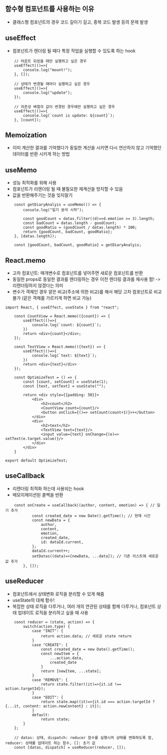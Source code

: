 ## 함수형 컴포넌트를 사용하는 이유
- 클래스형 컴포넌트의 경우 코드 길이기 길고, 중복 코드 발생 등의 문제 발생

## useEffect
- 컴포넌트가 렌더링 될 때다 특정 작업을 실행할 수 있도록 하는 hook

```
    // 마운트 되었을 때만 실행하고 싶은 경우
    useEffect(()=>{
        console.log("mount!");
    }, []);

    // 상태가 변경될 때마다 실행하고 싶은 경우
    useEffect(()=>{
        console.log("update");
    });

    // 의존성 배열의 값이 변경된 경우에만 실행하고 싶은 경우
    useEffect(()=>{
        console.log(`count is update: ${count}`);
    }, [count]);
```

## Memoization
- 이미 계산한 결과를 기억했다가 동일한 계산을 시키면 다시 연산하지 않고 기억했던 데이터를 반환 시키게 하는 방법

## useMemo
- 성능 최적화를 위해 사용
- 컴포넌트가 리렌더링 될 때 불필요한 재계산을 방지할 수 있음
- 값을 반환해주기는 것을 잊지말기
```
    const getDiaryAnalyis = useMemo(() => {
        console.log("일기 분석 시작");

        const goodCount = datas.filter((d)=>d.emotion >= 3).length;
        const badCount = datas.length - goodCount;
        const goodRatio = (goodCount / datas.length) * 100;
        return {goodCount, badCount, goodRatio};
    }, [datas.length]);

    const {goodCount, badCount, goodRatio} = getDiaryAnalyis;
```

## React.memo
- 고차 컴포넌트: 매개변수로 컴포넌트를 넣어주면 새로운 컴포넌트를 반환
- 동일한 props로 동일한 결과를 렌더링하는 경우 이전 렌더링 결과를 재사용 함! -> 리렌더링하지 않겠다는 의미
- 변수가 객체인 경우 얕은 비교(주소에 의한 비교)를 해서 해당 고차 컴포넌트로 비교 불가 (같은 객체를 가르키게 하면 비교 가능)

```
import React, { useEffect, useState } from "react";

    const CountView = React.memo(({count}) => {
        useEffect(()=>{
            console.log(`count: ${count}`);
        })
        return <div>{count}</div>;
    });

    const TextView = React.memo(({text}) => {
        useEffect(()=>{
            console.log(`text: ${text}`);
        })
        return <div>{text}</div>
    });

    const OptimizeTest = () => {
        const [count, setCount] = useState(1);
        const [text, setText] = useState("");

        return <div style={{padding: 50}}>
            <div>
                <h2>count</h2>
                <CountView count={count}/>
                <button onClick={()=> setCount(count+1)}>+</button>
            </div>
            <div>
                <h2>text</h2>
                <TextView text={text}/>
                <input value={text} onChange={(e)=> setText(e.target.value)}/>
            </div>
        </div>
    }

export default OptimizeTest;
```

## useCallback
- 리렌더링 최적화 하는데 사용되는 hook
- 메모이제이션된 콜백을 반환

```
    const onCreate = useCallback((author, content, emotion) => { // 일기 추가
            const created_date = new Date().getTime(); // 현재 시간
            const newData = {
                author,
                content,
                emotion,
                created_date, 
                id: dataId.current,
            };
            dataId.current++;
            setDatas((data)=>[newData, ...data]); // 기존 리스트에 새로운 값 추가
        }, []);
```

## useReducer
- 컴포넌트에서 상태변화 로직을 분리할 수 있게 해줌
- useState의 대체 함수!
- 복잡한 상태 로직을 다루거나, 여러 개의 연관된 상태를 함께 다루거나, 컴포넌트 상태 업데이트 로직을 분리하고 싶을 때 사용

```
    const reducer = (state, action) => {
        switch(action.type) {
            case "INIT": {
                return action.data; // 새로운 state return
            }
            case "CREATE": {
                const created_date = new Date().getTime();
                const newItem = {
                    ...action.data,
                    created_date
                }
                return [newItem, ...state];
            }
            case "REMOVE": {
                return state.filter((it)=>{it.id !== action.targetId});
            }
            case "EDIT": {
                return state.map((it)=>{it.id === action.targetId ? {...it, content: action.newContent} : it});
            }
            default:
                return state;
        }
    };

    // datas: 상태, dispatch: reducer 함수를 실행시켜 상태를 변화하도록 함, reducer: 상태를 업데이트 하는 함수, []: 초기 값
    const [datas, dispatch] = useReducer(reducer, []);
```